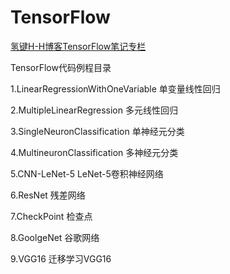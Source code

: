 # TensorFlow
[氢键H-H博客TensorFlow笔记专栏](https://blog.csdn.net/qq_32618327/column/info/39221)

TensorFlow代码例程目录

1.LinearRegressionWithOneVariable 单变量线性回归

2.MultipleLinearRegression 多元线性回归

3.SingleNeuronClassification 单神经元分类

4.MultineuronClassification 多神经元分类

5.CNN-LeNet-5 LeNet-5卷积神经网络

6.ResNet 残差网络

7.CheckPoint 检查点

8.GoolgeNet 谷歌网络

9.VGG16 迁移学习VGG16
